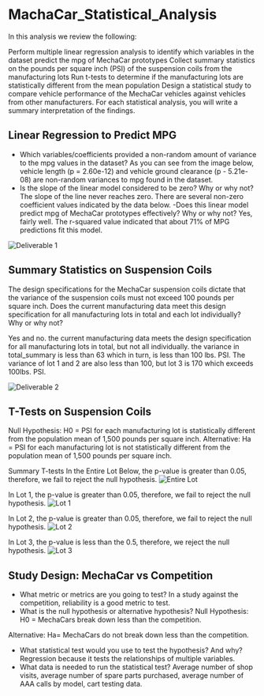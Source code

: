 # MachaCar_Statistical_Analysis
In this analysis we review the following:

Perform multiple linear regression analysis to identify which variables in the dataset predict the mpg of MechaCar prototypes
Collect summary statistics on the pounds per square inch (PSI) of the suspension coils from the manufacturing lots
Run t-tests to determine if the manufacturing lots are statistically different from the mean population
Design a statistical study to compare vehicle performance of the MechaCar vehicles against vehicles from other manufacturers. For each statistical analysis, you will write a summary interpretation of the findings.

## Linear Regression to Predict MPG

- Which variables/coefficients provided a non-random amount of variance to the mpg values in the dataset?
As you can see from the image below, vehicle length (p = 2.60e-12) and vehicle ground clearance (p - 5.21e-08) are non-random variances to mpg found in the dataset.
- Is the slope of the linear model considered to be zero? Why or why not?
The slope of the line never reaches zero. There are several non-zero coefficient values indicated by the data below. 
-Does this linear model predict mpg of MechaCar prototypes effectively? Why or why not?
Yes, fairly well. The r-squared value indicated that about 71% of MPG predictions fit this model.
 
![Deliverable 1 ](https://user-images.githubusercontent.com/111031608/205808297-8846f116-0949-4e68-9cc7-180495fd7d0d.png)

## Summary Statistics on Suspension Coils 

The design specifications for the MechaCar suspension coils dictate that the variance of the suspension coils must not exceed 100 pounds per square inch. Does the current manufacturing data meet this design specification for all manufacturing lots in total and each lot individually? Why or why not?

Yes and no. the current manufacturing data meets the design specification for all manufacturing lots in total, but not all individually. the variance in total_summary is less than 63 which in turn, is less than 100 lbs. PSI. The variance of lot 1 and 2 are also less than 100, but lot 3 is 170 which exceeds 100lbs. PSI.


![Deliverable 2](https://user-images.githubusercontent.com/111031608/205808418-6380e504-4cf0-490f-9eec-14abb14cf108.png)

## T-Tests on Suspension Coils

Null Hypothesis: H0 = PSI for each manufacturing lot is statistically different from the population mean of 1,500 pounds per square inch. 
Alternative: Ha = PSI for each manufacturing lot is not statistically different from the population mean of 1,500 pounds per square inch.

Summary T-tests
In the Entire Lot Below, the p-value is greater than 0.05, therefore, we fail to reject the null hypothesis. 
![Entire Lot](https://user-images.githubusercontent.com/111031608/205808699-81602afa-ac45-4d15-9bb5-312a524e4d7c.png)

In Lot 1, the p-value is greater than 0.05, therefore, we fail to reject the null hypothesis.
![Lot 1](https://user-images.githubusercontent.com/111031608/205808889-c5ea5779-1a26-437e-8437-50e5df5fe346.png)

In Lot 2, the p-value is greater than 0.05, therefore, we fail to reject the null hypothesis.
![Lot 2 ](https://user-images.githubusercontent.com/111031608/205808799-a9a62d21-68c8-4f02-b7eb-12b75cd2b25c.png)

In Lot 3, the p-value is less than the 0.5, therefore, we reject the null hypothesis. 
![Lot 3](https://user-images.githubusercontent.com/111031608/205808842-3ad66688-51bc-45d2-942c-5a090356d6a1.png)

## Study Design: MechaCar vs Competition 

- What metric or metrics are you going to test?
In a study against the competition, reliability is a good metric to test. 
- What is the null hypothesis or alternative hypothesis?
Null Hypothesis: H0 = MechaCars break down less than the competition. 

Alternative: Ha= MechaCars do not break down less than the competition. 

- What statistical test would you use to test the hypothesis? And why?
Regression because it tests the relationships of multiple variables. 
- What data is needed to run the statistical test?
Average number of shop visits, average number of spare parts purchased, average number of AAA calls by model, cart testing data.



